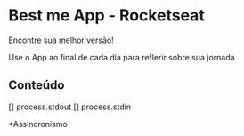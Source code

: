# Best me App - Rocketseat

Encontre sua melhor versão!

Use o App ao final de cada dia para reflerir sobre sua jornada

## Conteúdo

[] process.stdout
[] process.stdin

*Assincronismo